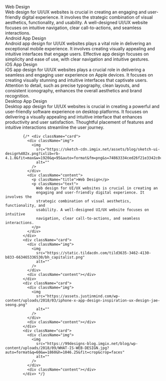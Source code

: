 <div className="web-dev services-card">
              <div>
                <img
                  src="https://sketch-cdn.imgix.net/assets/blog/sketch-ui-design%402x.png?ixlib=rb-4.1.0&fit=max&w=1920&q=95&auto=format&fm=png&s=74863334ced26f21e3342c0c375f1dae"
                  alt=""
                />
              </div>
              <div className="content-div">
                <div className="content-title">Web Design</div>
                <div className="content">
                  Web design for UI/UX websites is crucial in creating an
                  engaging and user-friendly digital experience. It involves the
                  strategic combination of visual aesthetics, functionality, and
                  usability. A well-designed UI/UX website focuses on intuitive
                  navigation, clear call-to-actions, and seamless interactions.
                </div>
              </div>
            </div>
            <div className="android-dev services-card">
              <div>
                <img
                  src="https://static.tildacdn.com/tild3635-3462-4130-b833-663465336530/bh_capitalist.png"
                  alt=""
                />
              </div>
              <div className="content-div">
                <div className="content-title">Android App Design</div>
                <div className="content">
                  Android app design for UI/UX websites plays a vital role in
                  delivering an exceptional mobile experience. It involves
                  creating visually appealing and intuitive interfaces that
                  engage users. Effective app design focuses on simplicity and
                  ease of use, with clear navigation and intuitive gestures.
                </div>
              </div>
            </div>
            <div className="ios-dev services-card">
              <div>
                <img
                  src="https://assets.justinmind.com/wp-content/uploads/2018/03/iphone-x-app-design-inspiration-ux-design-jae-seong.png"
                  alt=""
                />
              </div>
              <div className="content-div">
                <div className="content-title">iOS App Design</div>
                <div className="content">
                  iOS app design for UI/UX websites plays a crucial role in
                  delivering a seamless and engaging user experience on Apple
                  devices. It focuses on creating visually stunning and
                  intuitive interfaces that captivate users. Attention to
                  detail, such as precise typography, clean layouts, and
                  consistent iconography, enhances the overall aesthetics and
                  brand recognition.
                </div>
              </div>
            </div>
            <div className="desktop-dev services-card">
              <div>
                <img
                  src="https://99designs-blog.imgix.net/blog/wp-content/uploads/2018/09/WHAT-IS-WEB-DESIGN.jpg?auto=format&q=60&w=1860&h=1046.25&fit=crop&crop=faces"
                  alt=""
                />
              </div>
              <div className="content-div">
                <div className="content-title">Desktop App Design</div>
                <div className="content">
                  Desktop app design for UI/UX websites is crucial in creating a
                  powerful and user-friendly software experience on desktop
                  platforms. It focuses on delivering a visually appealing and
                  intuitive interface that enhances productivity and user
                  satisfaction. Thoughtful placement of features and intuitive
                  interactions streamline the user journey.
                </div>
              </div>
            </div>



            {/* <div className="card">
              <div className="img">
                <img
                  src="https://sketch-cdn.imgix.net/assets/blog/sketch-ui-design%402x.png?ixlib=rb-4.1.0&fit=max&w=1920&q=95&auto=format&fm=png&s=74863334ced26f21e3342c0c375f1dae"
                  alt=""
                />
              </div>
              <div className="content">
                <p className="title">Web Design</p>
                <p classNames="text">
                  Web design for UI/UX websites is crucial in creating an
                  engaging and user-friendly digital experience. It involves the
                  strategic combination of visual aesthetics, functionality, and
                  usability. A well-designed UI/UX website focuses on intuitive
                  navigation, clear call-to-actions, and seamless interactions.
                </p>
              </div>
            </div>
            <div className="card">
              <div className="img">
                <img
                  src="https://static.tildacdn.com/tild3635-3462-4130-b833-663465336530/bh_capitalist.png"
                  alt=""
                />
              </div>
              <div className="content"></div>
            </div>
            <div className="card">
              <div className="img">
                <img
                  src="https://assets.justinmind.com/wp-content/uploads/2018/03/iphone-x-app-design-inspiration-ux-design-jae-seong.png"
                  alt=""
                />
              </div>
              <div className="content"></div>
            </div>
            <div className="card">
              <div className="img">
                <img
                  src="https://99designs-blog.imgix.net/blog/wp-content/uploads/2018/09/WHAT-IS-WEB-DESIGN.jpg?auto=format&q=60&w=1860&h=1046.25&fit=crop&crop=faces"
                  alt=""
                />
              </div>
              <div className="content"></div>
            </div> */}